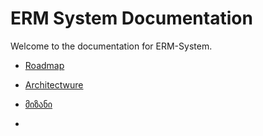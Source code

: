 # ERM System Documentation

Welcome to the documentation for ERM-System.

- [Roadmap](roadmap.md)
- [Architectwure](architecture.md)
- [მიზანი](მიზანი.md) 

- 